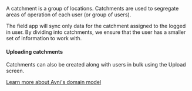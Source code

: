 A catchment is a group of locations. Catchments are used to segregate areas of operation of each user (or group of users).

The field app will sync only data for the catchment assigned to the logged in user. By dividing into catchments, we ensure that the user has a smaller set of information to work with.

#### Uploading catchments

Catchments can also be created along with users in bulk using the Upload screen.

[Learn more about Avni's domain model](https://avni.readme.io/docs/avnis-domain-model-of-field-based-work)
